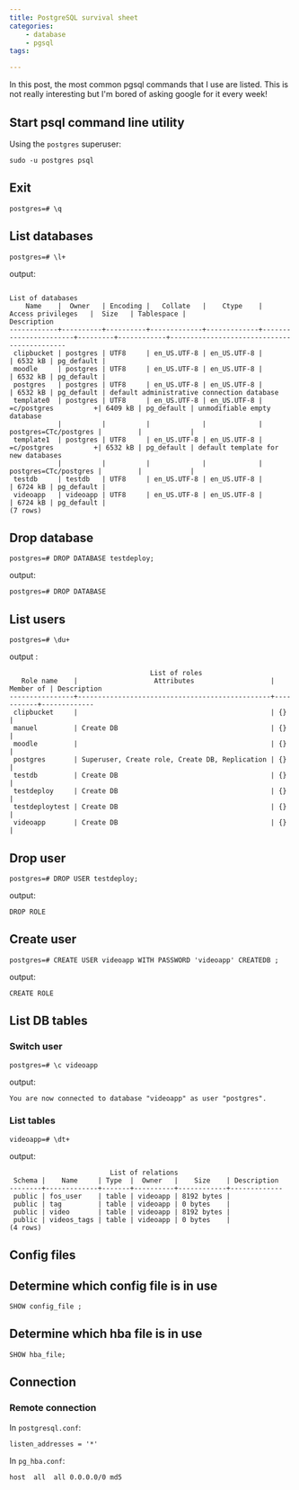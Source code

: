 ```yaml
---
title: PostgreSQL survival sheet
categories:
    - database
    - pgsql
tags:

---
```


In this post, the most common pgsql commands that I use are listed. This is not really interesting but I'm bored of asking google for it every week!


## Start psql command line utility

Using the `postgres` superuser: 
    
    sudo -u postgres psql

## Exit

    postgres=# \q

    
## List databases

    postgres=# \l+
    
output:

                                                                        List of databases
        Name    |  Owner   | Encoding |   Collate   |    Ctype    |   Access privileges   |  Size   | Tablespace |                Description                 
    ------------+----------+----------+-------------+-------------+-----------------------+---------+------------+--------------------------------------------
     clipbucket | postgres | UTF8     | en_US.UTF-8 | en_US.UTF-8 |                       | 6532 kB | pg_default | 
     moodle     | postgres | UTF8     | en_US.UTF-8 | en_US.UTF-8 |                       | 6532 kB | pg_default | 
     postgres   | postgres | UTF8     | en_US.UTF-8 | en_US.UTF-8 |                       | 6532 kB | pg_default | default administrative connection database
     template0  | postgres | UTF8     | en_US.UTF-8 | en_US.UTF-8 | =c/postgres          +| 6409 kB | pg_default | unmodifiable empty database
                |          |          |             |             | postgres=CTc/postgres |         |            | 
     template1  | postgres | UTF8     | en_US.UTF-8 | en_US.UTF-8 | =c/postgres          +| 6532 kB | pg_default | default template for new databases
                |          |          |             |             | postgres=CTc/postgres |         |            | 
     testdb     | testdb   | UTF8     | en_US.UTF-8 | en_US.UTF-8 |                       | 6724 kB | pg_default | 
     videoapp   | videoapp | UTF8     | en_US.UTF-8 | en_US.UTF-8 |                       | 6724 kB | pg_default | 
    (7 rows)



## Drop database

    postgres=# DROP DATABASE testdeploy;

output:    
    
    postgres=# DROP DATABASE
    
## List users

    postgres=# \du+

output :

                                       List of roles
       Role name    |                   Attributes                   | Member of | Description 
    ----------------+------------------------------------------------+-----------+-------------
     clipbucket     |                                                | {}        | 
     manuel         | Create DB                                      | {}        | 
     moodle         |                                                | {}        | 
     postgres       | Superuser, Create role, Create DB, Replication | {}        | 
     testdb         | Create DB                                      | {}        | 
     testdeploy     | Create DB                                      | {}        | 
     testdeploytest | Create DB                                      | {}        | 
     videoapp       | Create DB                                      | {}        | 


## Drop user

    postgres=# DROP USER testdeploy;

output: 

    DROP ROLE

## Create user

    postgres=# CREATE USER videoapp WITH PASSWORD 'videoapp' CREATEDB ;
    
output: 
    
    CREATE ROLE


## List DB tables

### Switch user    
    postgres=# \c videoapp

output:

    You are now connected to database "videoapp" as user "postgres".

### List tables

    videoapp=# \dt+

output:

                             List of relations
     Schema |    Name     | Type  |  Owner   |    Size    | Description 
    --------+-------------+-------+----------+------------+-------------
     public | fos_user    | table | videoapp | 8192 bytes | 
     public | tag         | table | videoapp | 0 bytes    | 
     public | video       | table | videoapp | 8192 bytes | 
     public | videos_tags | table | videoapp | 0 bytes    | 
    (4 rows)
## Config files

## Determine which config file is in use

    SHOW config_file ;

## Determine which hba file is in use

    SHOW hba_file;
    
## Connection
    
### Remote connection

In `postgresql.conf`:

    listen_addresses = '*'
    
        
In `pg_hba.conf`:

    host  all  all 0.0.0.0/0 md5
